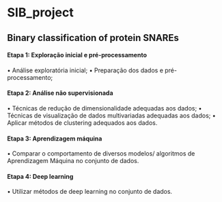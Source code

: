 # SIB_project

## Binary classification of protein SNAREs



#### Etapa 1: Exploração inicial e pré-processamento

• Análise exploratória inicial;
• Preparação dos dados e pré-processamento;



#### Etapa 2: Análise não supervisionada

• Técnicas de redução de dimensionalidade adequadas aos dados;
• Técnicas de visualização de dados multivariadas adequadas aos
dados;
• Aplicar métodos de clustering adequados aos dados.



#### Etapa 3: Aprendizagem máquina

• Comparar o comportamento de diversos modelos/ algoritmos de Aprendizagem
Máquina no conjunto de dados. 



#### Etapa 4: Deep learning

• Utilizar métodos de deep learning no conjunto de dados.

